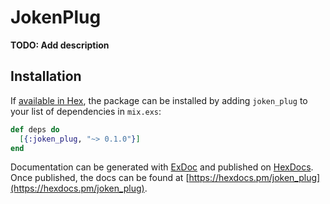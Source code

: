 # JokenPlug

**TODO: Add description**

## Installation

If [available in Hex](https://hex.pm/docs/publish), the package can be installed
by adding `joken_plug` to your list of dependencies in `mix.exs`:

```elixir
def deps do
  [{:joken_plug, "~> 0.1.0"}]
end
```

Documentation can be generated with [ExDoc](https://github.com/elixir-lang/ex_doc)
and published on [HexDocs](https://hexdocs.pm). Once published, the docs can
be found at [https://hexdocs.pm/joken_plug](https://hexdocs.pm/joken_plug).

